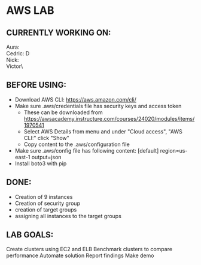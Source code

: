 # AWS LAB
## CURRENTLY WORKING ON:
Aura:\
Cedric: D\
Nick:\
Victor\

## BEFORE USING: 
- Download AWS CLI: https://aws.amazon.com/cli/
- Make sure .aws/credentials file has security keys and access token
    - These can be downloaded from https://awsacademy.instructure.com/courses/24020/modules/items/1970541
    - Select AWS Details from menu and under "Cloud access", "AWS CLI:" click "Show"
    - Copy content to the .aws/configuration file
- Make sure .aws/config file has following content:
    [default]
    region=us-east-1
    output=json
- Install boto3 with pip

## DONE:
- Creation of 9 instances
- Creation of security group
- creation of target groups
- assigning all instances to the target groups

## LAB GOALS:
Create  clusters using EC2 and ELB
Benchmark clusters to compare performance
Automate solution
Report findings
Make demo

